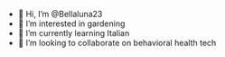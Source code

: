 - 👋 Hi, I’m @Bellaluna23
- 👀 I’m interested in gardening 
- 🌱 I’m currently learning Italian 
- 💞️ I’m looking to collaborate on behavioral health tech 


<!---
Bellaluna23/Bellaluna23 is a ✨ special ✨ repository because its `README.md` (this file) appears on your GitHub profile.
You can click the Preview link to take a look at your changes.
--->
